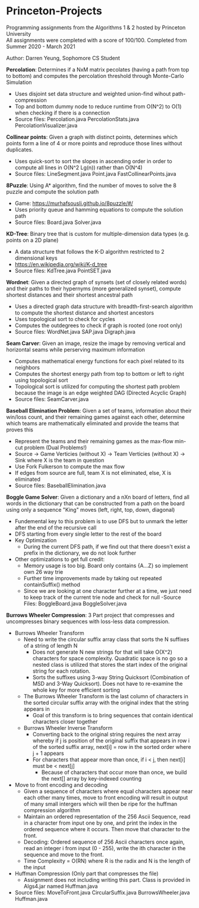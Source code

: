 # Princeton-Projects
Programming assignments from the Algorithms 1 & 2 hosted by Princeton University <br />
All assignments were completed with a score of 100/100. Completed from Summer 2020 - March 2021 <br />

Author: Darren Yeung, Sophomore CS Student

**Percolation**: Determines if a NxM matrix pecolates (having a path from top to bottom) and computes the percolation threshold through Monte-Carlo Simulation  
- Uses disjoint set data structure and weighted union-find wihout path-compression  
- Top and bottom dummy node to reduce runtime from O(N^2) to O(1) when checking if there is a connection
- Source files: Percolation.java PercolationStats.java PercolationVisualizer.java  
      
**Collinear points**: Given a graph with distinct points, determines which points form a line of 4 or more points and reproduce those lines without duplicates.   
- Uses quick-sort to sort the slopes in ascending order in order to compute all lines in O(N^2 Lg(n)) rather than O(N^4)  
- Source files: LineSegment.java Point.java  FastCollinearPoints.java  
    
**8Puzzle**: Using A* algorithm, find the number of moves to solve the 8 puzzle and compute the solution path  
- Game: https://murhafsousli.github.io/8puzzle/#/  
- Uses priority queue and hamming equations to compute the solution path   
- Source files: Board.java Solver.java   

**KD-Tree**: Binary tree that is custom for multiple-dimension data types (e.g. points on a 2D plane)  
- A data structure that follows the K-D algorithm restricted to 2 dimensional keys  
- https://en.wikipedia.org/wiki/K-d_tree  
- Source files: KdTree.java PointSET.java  

**Wordnet**: Given a directed graph of synsets (set of closely related words) and their paths to their hypernyms (more generalized synset),
compute shortest distances and their shortest ancestral path
- Uses a directed graph data structure with breadth-first-search algorithm to compute the shortest distance and shortest ancestors   
- Uses topological sort to check for cycles   
- Computes the outdegrees to check if graph is rooted (one root only)  
- Source files: WordNet.java SAP.java Digraph.java   
    
**Seam Carver**: Given an image, resize the image by removing vertical and horizontal seams while perserving maximum information 
- Computes mathematical energy functions for each pixel related to its neighbors 
- Computes the shortest energy path from top to bottom or left to right using topological sort 
- Topological sort is utilized for computing the shortest path problem because the image is an edge weighted DAG (Directed Acyclic Graph)
- Source files: SeamCarver.java

**Baseball Elimination Problem**: Given a set of teams, information about their win/loss count, and their remaining games against each other, 
determine which teams are mathematically eliminated and provide the teams that proves this 
- Represent the teams and their remaining games as the max-flow min-cut problem (Dual Problems!) 
- Source -> Game Verticies (without X) -> Team Verticies (without X) -> Sink where X is the team in question 
- Use Fork Fulkerson to compute the max flow 
- If edges from source are full, team X is not eliminated, else, X is eliminated 
- Source files: BaseballElimination.java

**Boggle Game Solver**: Given a dictionary and a nXn board of letters, find all words in the dictionary that can be constructed 
from a path on the board using only a sequence "King" moves (left, right, top, down, diagonal) 
- Fundemental key to this problem is to use DFS but to unmark the letter after the end of the recursive call 
- DFS starting from every single letter to the rest of the board
- Key Optimization
    - During the current DFS path, if we find out that there doesn't exist a prefix in the dictionary, we do not look further
- Other optimizations to get full credit: 
    - Memory usage is too big. Board only contains {A...Z} so implement own 26 way trie 
    - Further time improvements made by taking out repeated containSuffix() method 
    - Since we are looking at one character further at a time, we just need to keep track of the current trie node and check for null 
-Source Files: BoggleBoard.java BoggleSolver.java

**Burrows Wheeler Compression**: 3 Part project that compresses and uncompresses binary sequences with loss-less data compression. 
- Burrows Wheeler Transform 
    - Need to write the circular suffix array class that sorts the N suffixes of a string of length N
        - Does not generate N new strings for that will take O(X^2) characters for space complexity. Quadratic space is no go so a nested class is utilized that stores the start 
    index of the original string for each rotation. 
        - Sorts the suffixes using 3-way String Quicksort (Combination of MSD and 3-Way Quicksort). Does not have to re-examine the whole key for more efficient sorting
    - The Burrows Wheeler Transform is the last column of characters in the sorted circular suffix array with the original index that the string appears in
        - Goal of this transform is to bring sequences that contain identical characters closer together 
    - Burrows Wheeler Inverse Transform 
        - Converting back to the original string requires the next array whereby if j is position of the original suffix that appears in row i of the sorted suffix array, next[i] = row in the sorted order where j + 1 appears 
        - For characters that appear more than once, if i < j, then next[i] must be < next[j]
            - Because of characters that occur more than once, we build the next[] array by key-indexed counting
- Move to front encoding and decoding 
    - Given a sequence of characters where equal characters appear near each other many times, move to front encoding will result in output of many small intergers which will then be ripe for the huffman compression algorithm 
    - Maintain an ordered representation of the 256 Ascii Sequence, read in a character from input one by one, and print the index in the ordered sequence where it occurs. Then move that character to the front. 
    - Decoding: Ordered sequence of 256 Ascii characters once again, read an integer i from input (0 - 255), write the ith character in the sequence and move to the front.
    - Time Complexity = O(RN) where R is the radix and N is the length of the input
- Huffman Compression (Only part that compresses the file)
    - Assignment does not including writing this part. Class is provided in Algs4.jar named Huffman.java
- Source files: MoveToFront.java CircularSuffix.java BurrowsWheeler.java Huffman.java
   

    

    
    
    
    
